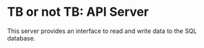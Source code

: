 # TB or not TB: API Server

This server provides an interface to read and write data to the SQL database.
